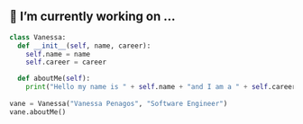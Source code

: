 ##  🔭 I’m currently working on ...

```python
class Vanessa:
  def __init__(self, name, career):
    self.name = name
    self.career = career

  def aboutMe(self):
    print("Hello my name is " + self.name + "and I am a " + self.career)
   
vane = Vanessa("Vanessa Penagos", "Software Engineer")
vane.aboutMe()
    
```
<!--
**VanessaPenagos/VanessaPenagos** is a ✨ _special_ ✨ repository because its `README.md` (this file) appears on your GitHub profile.

Here are some ideas to get you started:

- 🔭 I’m currently working on ...
- 🌱 I’m currently learning ...
- 👯 I’m looking to collaborate on ...
- 🤔 I’m looking for help with ...
- 💬 Ask me about ...
- 📫 How to reach me: ...
- 😄 Pronouns: ...
- ⚡ Fun fact: ...
-->
